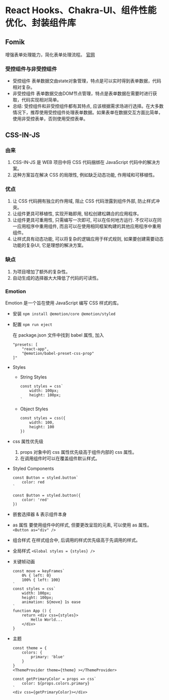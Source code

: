 # **React Hooks、Chakra-UI、组件性能优化、封装组件库**
## Fomik
增强表单处理能⼒，简化表单处理流程。
[官⽹](https://jaredpalmer.com/formik/)

### 受控组件与⾮受控组件
- 受控组件
表单数据交由state对象管理，特点是可以实时得到表单数据，代码相对复杂。
- 非受控组件
表单数据交由DOM节点管理，特点是表单数据在需要时进⾏获取，代码实现相对简单。
- 总结: 受控组件和⾮受控组件都有其特点, 应该根据需求场进⾏选择。在⼤多数情况下，推荐使⽤受控组件处理表单数据。如果表单在数据交互⽅⾯⽐简单，使⽤⾮受控表单，否则使⽤受控表单。

## CSS-IN-JS
### 由来
1. CSS-IN-JS 是 WEB 项⽬中将 CSS 代码捆绑在 JavaScript 代码中的解决⽅案。
2. 这种⽅案旨在解决 CSS 的局限性, 例如缺乏动态功能, 作⽤域和可移植性。
### 优点
1. 让 CSS 代码拥有独⽴的作⽤域, 阻⽌ CSS 代码泄露到组件外部, 防⽌样式冲突。 
2. 让组件更具可移植性, 实现开箱即⽤, 轻松创建松耦合的应⽤程序。
3. 让组件更具可重⽤性, 只需编写⼀次即可, 可以在任何地⽅运⾏. 不仅可以在同⼀应⽤程序中重⽤组件, ⽽且可以在使⽤相同框架构建的其他应⽤程序中重⽤组件。
4. 让样式具有动态功能, 可以将复杂的逻辑应⽤于样式规则, 如果要创建需要动态功能的复杂UI, 它是理想的解决⽅案。
### 缺点
1. 为项⽬增加了额外的复杂性。
2. ⾃动⽣成的选择器⼤⼤降低了代码的可读性。
### Emotion
Emotion 是⼀个旨在使⽤ JavaScript 编写 CSS 样式的库。
- 安装
`npm install @emotion/core @emotion/styled`
- 配置
`npm run eject`

    在 package.json ⽂件中找到 babel 属性, 加⼊
    ```
    "presets: [
        "react-app",
        "@emotion/babel-preset-css-prop"
    ]"
    ```
- Styles
    - String Styles
        ```
        const styles = css`
            width: 100px;
            height: 100px;
        `
        ```
    - Object Styles
        ```
        const styles = css({
            width: 100,
            height: 100
        })
        ```
- css 属性优先级
    1. props 对象中的 css 属性优先级⾼于组件内部的 css 属性。
    2. 在调⽤组件时可以在覆盖组件默认样式。
- Styled Components
    ```
    const Button = styled.button`
        color: red
    `

    const Button = styled.button({
        color: 'red'
    })
    ```
- 嵌套选择器 &
表示组件本身
- as 属性
要使⽤组件中的样式, 但要更改呈现的元素, 可以使⽤ as 属性。`<Button as="div" />`
- 组合样式
在样式组合中, 后调⽤的样式优先级⾼于先调⽤的样式。
- 全局样式
`<Global styles = {styles} />`
- 关键帧动画
    ```
    const move = keyFrames`
        0% { left: 0}
        100% { left: 100}
    `
    const styles = css`
        width: 100px;
        height: 100px;
        animation: ${move} 1s ease
    `
    function App () {
        return <div css={styles}>
            Hello World...
        </div>
    }
    ```
- 主题
    ```
    const theme = {
        colors: {
            primary: 'blue'
        }
    }
    <ThemeProvider theme={theme} ></ThemeProvider>

    const getPrimaryColor = props => css`
        color: ${props.colors.primary}
    `
    <div css={getPrimaryColor}></div>
    ```